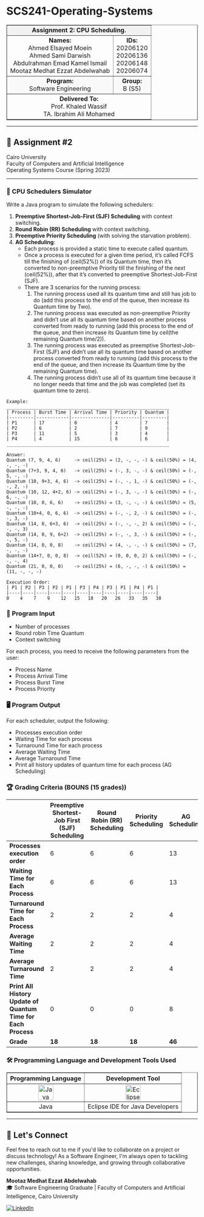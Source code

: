 # SCS241-Operating-Systems

<div align="center">
  <table width="100%" border="1" cellpadding="10" cellspacing="0">
    <tr style="background-color:#f2f2f2;">
      <td align="center" colspan="2"><strong>Assignment 2: CPU Scheduling.</strong></td>
    </tr>
    <tr>
      <td align="center"><strong>Names:</strong><br>Ahmed Elsayed Moein<br>Ahmed Sami Darwish<br>Abdulrahman Emad Kamel Ismail<br>Mootaz Medhat Ezzat Abdelwahab</td>
      <td align="center"><strong>IDs:</strong><br>20206120<br>20206136<br>20206148<br>20206074</td>
    </tr>
    <tr style="background-color:#f9f9f9;">
      <td align="center"><strong>Program:</strong><br>Software Engineering</td>
      <td align="center"><strong>Group:</strong><br>B (S5)</td>
    </tr>
    <tr>
      <td align="center" colspan="2"><strong>Delivered To:</strong><br>Prof. Khaled Wassif<br>TA. Ibrahim Ali Mohamed</td>
    </tr>
  </table>
</div>

---

## 📝 Assignment #2

Cairo University  
Faculty of Computers and Artificial Intelligence  
Operating Systems Course (Spring 2023)

---

### 📄 CPU Schedulers Simulator

Write a Java program to simulate the following schedulers:

1. **Preemptive Shortest-Job-First (SJF) Scheduling** with context switching.
2. **Round Robin (RR) Scheduling** with context switching.
3. **Preemptive Priority Scheduling** (with solving the starvation problem).
4. **AG Scheduling**:
   - Each process is provided a static time to execute called quantum.
   - Once a process is executed for a given time period, it’s called FCFS till the finishing of (ceil(52%)) of its Quantum time, then it’s converted to non-preemptive Priority till the finishing of the next (ceil(52%)), after that it’s converted to preemptive Shortest-Job-First (SJF).
   - There are 3 scenarios for the running process:
     1. The running process used all its quantum time and still has job to do (add this process to the end of the queue, then increase its Quantum time by Two).
     2. The running process was executed as non-preemptive Priority and didn’t use all its quantum time based on another process converted from ready to running (add this process to the end of the queue, and then increase its Quantum time by ceil(the remaining Quantum time/2)).
     3. The running process was executed as preemptive Shortest-Job-First (SJF) and didn’t use all its quantum time based on another process converted from ready to running (add this process to the end of the queue, and then increase its Quantum time by the remaining Quantum time).
     4. The running process didn’t use all of its quantum time because it no longer needs that time and the job was completed (set its quantum time to zero).

```
Example:
____________________________________________________________
| Process | Burst Time | Arrival Time | Priority | Quantum |
|---------|------------|--------------|----------|---------|
| P1      | 17         | 0            | 4        | 7       |
| P2      | 6          | 2            | 7        | 9       |
| P3      | 11         | 5            | 3        | 4       |
| P4      | 4          | 15           | 6        | 6       |
____________________________________________________________

Answer:
Quantum (7, 9, 4, 6)     -> ceil(25%) = (2, -, -, -) & ceil(50%) = (4, -, -, -)
Quantum (7+3, 9, 4, 6)   -> ceil(25%) = (-, 3, -, -) & ceil(50%) = (-, 5, -, -)
Quantum (10, 9+3, 4, 6)  -> ceil(25%) = (-, -, 1, -) & ceil(50%) = (-, -, 2, -)
Quantum (10, 12, 4+2, 6) -> ceil(25%) = (-, 3, -, -) & ceil(50%) = (-, 6, -, -)
Quantum (10, 0, 6, 6)    -> ceil(25%) = (3, -, -, -) & ceil(50%) = (5, -, -, -)
Quantum (10+4, 0, 6, 6)  -> ceil(25%) = (-, -, 2, -) & ceil(50%) = (-, -, 3, -)
Quantum (14, 0, 6+3, 6)  -> ceil(25%) = (-, -, -, 2) & ceil(50%) = (-, -, -, 3)
Quantum (14, 0, 9, 6+2)  -> ceil(25%) = (-, -, 3, -) & ceil(50%) = (-, -, 5, -)
Quantum (14, 0, 0, 8)    -> ceil(25%) = (4, -, -, -) & ceil(50%) = (7, -, -, -)
Quantum (14+7, 0, 0, 8)  -> ceil(52%) = (0, 0, 0, 2) & ceil(50%) = (-, -, -, 4)
Quantum (21, 0, 0, 0)    -> ceil(25%) = (6, -, -, -) & ceil(50%) = (11, -, -, -)

Execution Order:
| P1 | P2 | P3 | P2 | P1 | P3 | P4 | P3 | P1 | P4 | P1 |
|----|----|----|----|----|----|----|----|----|----|----|
0    4    7    9    12   15   18   20   26   33   35   38
```

### 🔢 Program Input
- Number of processes
- Round robin Time Quantum
- Context switching

For each process, you need to receive the following parameters from the user:
- Process Name
- Process Arrival Time
- Process Burst Time
- Process Priority

### 🖥️ Program Output
For each scheduler, output the following:
- Processes execution order
- Waiting Time for each process
- Turnaround Time for each process
- Average Waiting Time
- Average Turnaround Time
- Print all history updates of quantum time for each process (AG Scheduling)

### 🏆 Grading Criteria (BOUNS (15 grades))

|                                    | Preemptive Shortest-Job First (SJF) Scheduling | Round Robin (RR) Scheduling | Priority Scheduling | AG Scheduling | Grade |
|------------------------------------|-----------------------------------------------|-----------------------------|---------------------|---------------|-------|
| **Processes execution order**      | 6                                             | 6                           | 6                   | 13            | 31    |
| **Waiting Time for Each Process**  | 6                                             | 6                           | 6                   | 13            | 31    |
| **Turnaround Time for Each Process**| 2                                            | 2                           | 2                   | 4             | 10    |
| **Average Waiting Time**           | 2                                             | 2                           | 2                   | 4             | 10    |
| **Average Turnaround Time**        | 2                                             | 2                           | 2                   | 4             | 10    |
| **Print All History Update of Quantum Time for Each Process** | 0                    | 0                           | 0                   | 8             | 8     |
| **Grade**                          | **18**                                        | **18**                      | **18**              | **46**        | **100**|

### 🛠️ Programming Language and Development Tools Used

<table align="center" border="1" cellpadding="10">
  <thead>
    <tr>
      <th>Programming Language</th>
      <th>Development Tool</th>
    </tr>
  </thead>
  <tbody>
    <tr>
      <td align="center">
        <img src="https://cdn.jsdelivr.net/gh/devicons/devicon/icons/java/java-original.svg" title="Java" alt="Java" width="40" height="40"/>
      </td>
      <td align="center">
        <img src="https://cdn.jsdelivr.net/gh/devicons/devicon/icons/eclipse/eclipse-original.svg" title="Eclipse" alt="Eclipse" width="40" height="40"/>
      </td>
    </tr>
    <tr>
      <td align="center">
        Java
      </td>
      <td align="center">
        Eclipse IDE for Java Developers
      </td>
    </tr>
  </tbody>
</table>

---

## 💬 Let's Connect
Feel free to reach out to me if you'd like to collaborate on a project or discuss technology! As a Software Engineer, I'm always open to tackling new challenges, sharing knowledge, and growing through collaborative opportunities.

**Mootaz Medhat Ezzat Abdelwahab**  
🎓 Software Engineering Graduate | Faculty of Computers and Artificial Intelligence, Cairo University  

[![LinkedIn](https://img.shields.io/badge/LinkedIn-0077B5?style=for-the-badge&logo=linkedin&logoColor=white)](https://www.linkedin.com/in/mootaz-medhat-ezzat-abdelwahab-377a60244)
